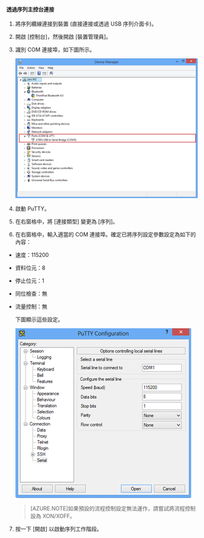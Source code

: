 
#### 透過序列主控台連接

1. 將序列纜線連接到裝置 (直接連接或透過 USB 序列介面卡)。

2. 開啟 [控制台]，然後開啟 [裝置管理員]。

3. 識別 COM 連接埠，如下圖所示。

     ![透過序列主控台連接](./media/storsimple-use-putty/HCS_ConnectingDeviceS-include.png)

4. 啟動 PuTTY。

5. 在右窗格中，將 [連接類型] 變更為 [序列]。

6. 在右窗格中，輸入適當的 COM 連接埠。確定已將序列設定參數設定為如下的內容：
  - 速度：115200
  - 資料位元：8
  - 停止位元：1
  - 同位檢查：無
  - 流量控制：無

    下圖顯示這些設定。

     ![PuTTY 設定](./media/storsimple-use-putty/HCS_PuttyConfig-include.png)

    > [AZURE.NOTE]如果預設的流程控制設定無法運作，請嘗試將流程控制設為 XON/XOFF。

7. 按一下 [開啟] 以啟動序列工作階段。
 

<!---HONumber=July15_HO2-->